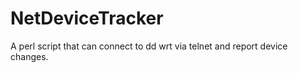 NetDeviceTracker
================

A perl script that can connect to dd wrt via telnet and report device changes.
